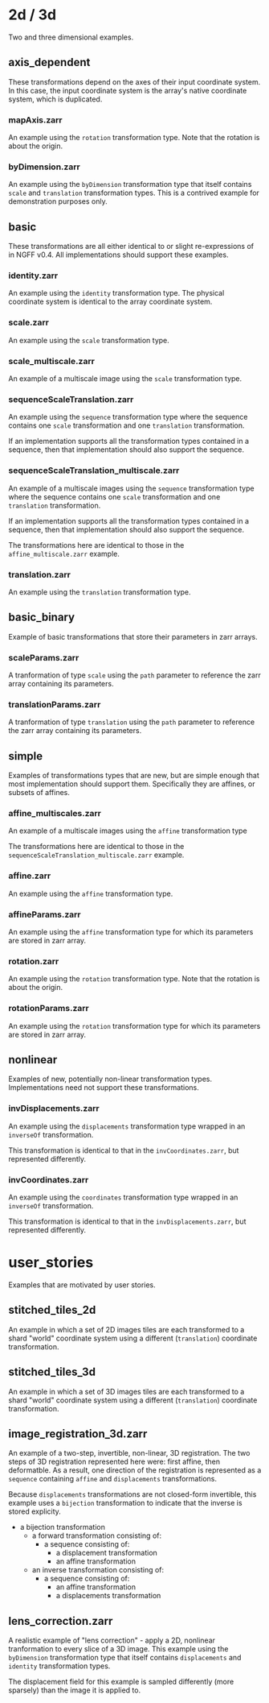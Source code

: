
# 2d / 3d

Two and three dimensional examples.

## axis_dependent

These transformations depend on the axes of their input coordinate system. In this case, the input coordinate system is the
array's native coordinate system, which is duplicated.

### mapAxis.zarr

An example using the `rotation` transformation type. Note that the rotation is about the origin.

### byDimension.zarr

An example using the `byDimension` transformation type that itself contains `scale` and `translation` 
transformation types. This is a contrived example for demonstration purposes only.

## basic

These transformations are all either identical to or slight re-expressions of in NGFF v0.4.
All implementations should support these examples.

### identity.zarr

An example using the `identity` transformation type. The physical coordinate system is identical to the array coordinate system.

### scale.zarr

An example using the `scale` transformation type.

### scale_multiscale.zarr

An example of a multiscale image using the `scale` transformation type.

### sequenceScaleTranslation.zarr

An example using the `sequence` transformation type where the sequence contains one `scale` transformation
and one `translation` transformation. 

If an implementation supports all the transformation types contained in a sequence, then that implementation
should also support the sequence.

### sequenceScaleTranslation_multiscale.zarr

An example of a multiscale images using the `sequence` transformation type where the sequence contains one `scale`
transformation and one `translation` transformation. 

If an implementation supports all the transformation types contained in a sequence, then that implementation
should also support the sequence.

The transformations here are identical to those in the `affine_multiscale.zarr` example.

### translation.zarr

An example using the `translation` transformation type.


## basic_binary

Example of basic transformations that store their parameters in zarr arrays. 

### scaleParams.zarr

A tranformation of type `scale` using the `path` parameter to reference the zarr array containing its parameters.

### translationParams.zarr

A tranformation of type `translation` using the `path` parameter to reference the zarr array containing its parameters.


## simple

Examples of transformations types that are new, but are simple enough that most implementation should support them.
Specifically they are affines, or subsets of affines.

### affine_multiscales.zarr

An example of a multiscale images using the `affine` transformation type 

The transformations here are identical to those in the `sequenceScaleTranslation_multiscale.zarr` example.

### affine.zarr

An example using the `affine` transformation type.

### affineParams.zarr

An example using the `affine` transformation type for which its parameters are stored in zarr array.

### rotation.zarr

An example using the `rotation` transformation type. Note that the rotation is about the origin.

### rotationParams.zarr

An example using the `rotation` transformation type for which its parameters are stored in zarr array.


## nonlinear

Examples of new, potentially non-linear transformation types. Implementations need not support these transformations.

### invDisplacements.zarr

An example using the `displacements` transformation type wrapped in an `inverseOf` transformation.

This transformation is identical to that in the `invCoordinates.zarr`, but represented differently.

### invCoordinates.zarr

An example using the `coordinates` transformation type wrapped in an `inverseOf` transformation.

This transformation is identical to that in the `invDisplacements.zarr`, but represented differently.

# user_stories

Examples that are motivated by user stories.

## stitched_tiles_2d

An example in which a set of 2D images tiles are each transformed to a shard "world" coordinate system using a different
(`translation`) coordinate transformation.

## stitched_tiles_3d

An example in which a set of 3D images tiles are each transformed to a shard "world" coordinate system using a different
(`translation`) coordinate transformation.

## image_registration_3d.zarr

An example of a two-step, invertible, non-linear, 3D registration. The two steps of 3D registration represented here were:
first affine, then deformatble. As a result, one direction of the registration is represented as a `sequence` containing 
`affine` and `displacements` transformations. 

Because `displacements` transformations are not closed-form invertible, this example uses a `bijection` transformation 
to indicate that the inverse is stored explicity. 

* a bijection transformation
    * a forward transformation consisting of:
        * a sequence consisting of:
            * a displacement transformation
            * an affine transformation
    * an inverse transformation consisting of:
        * a sequence consisting of:
            * an affine transformation
            * a displacements transformation

## lens_correction.zarr

A realistic example of "lens correction" - apply a 2D, nonlinear tranformation to every slice of a 3D image.
This example using the `byDimension` transformation type that itself contains `displacements` and `identity`
transformation types.

The displacement field for this example is sampled differently (more sparsely) than the image it is applied to.
